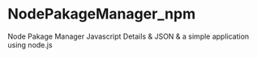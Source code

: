 # NodePakageManager_npm
 Node Pakage Manager Javascript Details & JSON & a simple application using node.js
